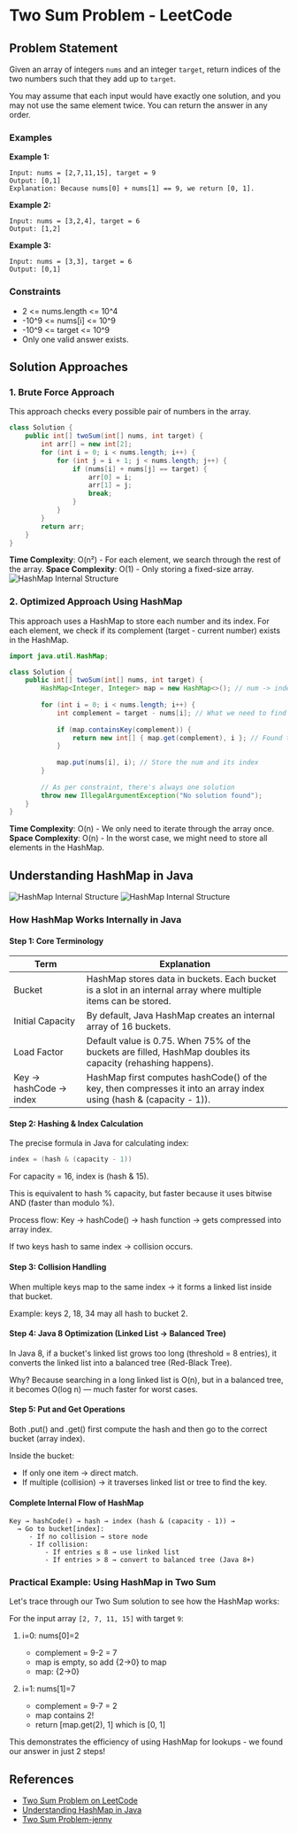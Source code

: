 # Two Sum Problem - LeetCode

## Problem Statement
Given an array of integers `nums` and an integer `target`, return indices of the two numbers such that they add up to `target`.

You may assume that each input would have exactly one solution, and you may not use the same element twice.
You can return the answer in any order.

### Examples

**Example 1:**
```
Input: nums = [2,7,11,15], target = 9
Output: [0,1]
Explanation: Because nums[0] + nums[1] == 9, we return [0, 1].
```

**Example 2:**
```
Input: nums = [3,2,4], target = 6
Output: [1,2]
```

**Example 3:**
```
Input: nums = [3,3], target = 6
Output: [0,1]
```

### Constraints
- 2 <= nums.length <= 10^4
- -10^9 <= nums[i] <= 10^9
- -10^9 <= target <= 10^9
- Only one valid answer exists.

## Solution Approaches

### 1. Brute Force Approach
This approach checks every possible pair of numbers in the array.

```java
class Solution {
    public int[] twoSum(int[] nums, int target) {
        int arr[] = new int[2];
        for (int i = 0; i < nums.length; i++) {
            for (int j = i + 1; j < nums.length; j++) {
                if (nums[i] + nums[j] == target) {
                    arr[0] = i;
                    arr[1] = j;
                    break;
                }
            }
        }
        return arr;
    }
}
```

**Time Complexity**: O(n²) - For each element, we search through the rest of the array.
**Space Complexity**: O(1) - Only storing a fixed-size array.
![HashMap Internal Structure](images/3.png)

### 2. Optimized Approach Using HashMap
This approach uses a HashMap to store each number and its index. For each element, we check if its complement (target - current number) exists in the HashMap.

```java
import java.util.HashMap;

class Solution {
    public int[] twoSum(int[] nums, int target) {
        HashMap<Integer, Integer> map = new HashMap<>(); // num -> index
        
        for (int i = 0; i < nums.length; i++) {
            int complement = target - nums[i]; // What we need to find
            
            if (map.containsKey(complement)) {
                return new int[] { map.get(complement), i }; // Found the pair
            }
            
            map.put(nums[i], i); // Store the num and its index
        }
        
        // As per constraint, there's always one solution
        throw new IllegalArgumentException("No solution found");
    }
}
```

**Time Complexity**: O(n) - We only need to iterate through the array once.
**Space Complexity**: O(n) - In the worst case, we might need to store all elements in the HashMap.

## Understanding HashMap in Java

![HashMap Internal Structure](images/1.png)
![HashMap Internal Structure](images/2.png)

### How HashMap Works Internally in Java

#### Step 1: Core Terminology

| Term | Explanation |
|------|-------------|
| Bucket | HashMap stores data in buckets. Each bucket is a slot in an internal array where multiple items can be stored. |
| Initial Capacity | By default, Java HashMap creates an internal array of 16 buckets. |
| Load Factor | Default value is 0.75. When 75% of the buckets are filled, HashMap doubles its capacity (rehashing happens). |
| Key → hashCode → index | HashMap first computes hashCode() of the key, then compresses it into an array index using (hash & (capacity - 1)). |

#### Step 2: Hashing & Index Calculation

The precise formula in Java for calculating index:
```java
index = (hash & (capacity - 1))
```

For capacity = 16, index is (hash & 15).

This is equivalent to hash % capacity, but faster because it uses bitwise AND (faster than modulo %).

Process flow:
Key → hashCode() → hash function → gets compressed into array index.

If two keys hash to same index → collision occurs.

#### Step 3: Collision Handling

When multiple keys map to the same index → it forms a linked list inside that bucket.

Example: keys 2, 18, 34 may all hash to bucket 2.



#### Step 4: Java 8 Optimization (Linked List → Balanced Tree)

In Java 8, if a bucket's linked list grows too long (threshold = 8 entries),
it converts the linked list into a balanced tree (Red-Black Tree).

Why? Because searching in a long linked list is O(n), but in a balanced tree, it becomes O(log n) — much faster for worst cases.



#### Step 5: Put and Get Operations

Both .put() and .get() first compute the hash and then go to the correct bucket (array index).

Inside the bucket:
- If only one item → direct match.
- If multiple (collision) → it traverses linked list or tree to find the key.

#### Complete Internal Flow of HashMap

```
Key → hashCode() → hash → index (hash & (capacity - 1)) →
  → Go to bucket[index]:
     - If no collision → store node
     - If collision:
         - If entries ≤ 8 → use linked list
         - If entries > 8 → convert to balanced tree (Java 8+)
```

### Practical Example: Using HashMap in Two Sum

Let's trace through our Two Sum solution to see how the HashMap works:

For the input array `[2, 7, 11, 15]` with target `9`:

1. i=0: nums[0]=2
   - complement = 9-2 = 7
   - map is empty, so add {2→0} to map
   - map: {2→0}

2. i=1: nums[1]=7
   - complement = 9-7 = 2
   - map contains 2!
   - return [map.get(2), 1] which is [0, 1]

This demonstrates the efficiency of using HashMap for lookups - we found our answer in just 2 steps!



## References

- [Two Sum Problem on LeetCode](https://leetcode.com/problems/two-sum/)
- [Understanding HashMap in Java](https://www.youtube.com/watch?v=zvqCKEeqpFw)
- [Two Sum Problem-jenny](https://youtu.be/x52qXQyzsns?si=86_CkB8O1JKaw9TK)
